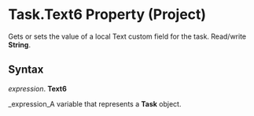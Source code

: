 
# Task.Text6 Property (Project)

Gets or sets the value of a local Text custom field for the task. Read/write  **String**.


## Syntax

 _expression_. **Text6**

 _expression_A variable that represents a  **Task** object.

